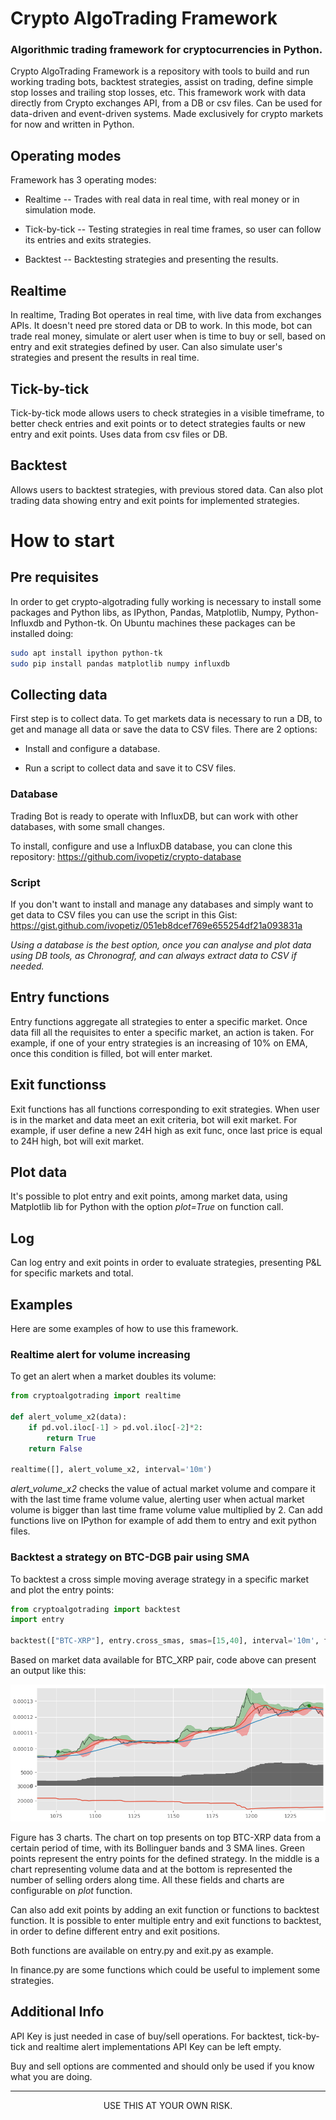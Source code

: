 # Crypto AlgoTrading Framework

### Algorithmic trading framework for cryptocurrencies in Python.

Crypto AlgoTrading Framework is a repository with tools to build and run working trading bots, backtest strategies, assist on trading, define simple stop losses and trailing stop losses, etc. This framework work with data directly from Crypto exchanges API, from a DB or csv files. Can be used for data-driven and event-driven systems. Made exclusively for crypto markets for now and written in Python.

## Operating modes

Framework has 3 operating modes:

* Realtime -- Trades with real data in real time, with real money or in simulation mode.

* Tick-by-tick -- Testing strategies in real time frames, so user can follow its entries and exits strategies.

* Backtest -- Backtesting strategies and presenting the results.

## Realtime

In realtime, Trading Bot operates in real time, with live data from exchanges APIs. It doesn't need pre stored data or DB to work.
In this mode, bot can trade real money, simulate or alert user when is time to buy or sell, based on entry and exit strategies defined by user. Can also simulate user's strategies and present the results in real time.

## Tick-by-tick

Tick-by-tick mode allows users to check strategies in a visible timeframe, to better check entries and exit points or to detect strategies faults or new entry and exit points. Uses data from csv files or DB.

## Backtest

Allows users to backtest strategies, with previous stored data. Can also plot trading data showing entry and exit points for implemented strategies.

# How to start

## Pre requisites

In order to get crypto-algotrading fully working is necessary to install some packages and Python libs, as IPython, Pandas, Matplotlib, Numpy, Python-Influxdb and Python-tk. 
On Ubuntu machines these packages can be installed doing:

```bash
sudo apt install ipython python-tk
sudo pip install pandas matplotlib numpy influxdb
```

## Collecting data

First step is to collect data. To get markets data is necessary to run a DB, to get and manage all data or save the data to CSV files.
There are 2 options:

* Install and configure a database.

* Run a script to collect data and save it to CSV files.

### Database

Trading Bot is ready to operate with InfluxDB, but can work with other databases, with some small changes.

To install, configure and use a InfluxDB database, you can clone this repository:
https://github.com/ivopetiz/crypto-database

### Script

If you don't want to install and manage any databases and simply want to get data to CSV files you can use the script in this Gist:
https://gist.github.com/ivopetiz/051eb8dcef769e655254df21a093831a

*Using a database is the best option, once you can analyse and plot data using DB tools, as Chronograf, and can always extract data to CSV if needed.*

## Entry functions

Entry functions aggregate all strategies to enter a specific market. Once data fill all the requisites to enter a specific market, an action is taken. For example, if one of your entry strategies is an increasing of 10% on EMA, once this condition is filled, bot will enter market.

## Exit functionss

Exit functions has all functions corresponding to exit strategies. When user is in the market and data meet an exit criteria, bot will exit market.
For example, if user define a new 24H high as exit func, once last price is equal to 24H high, bot will exit market.

## Plot data

It's possible to plot entry and exit points, among market data, using Matplotlib lib for Python with the option *plot=True* on function call.

## Log

Can log entry and exit points in order to evaluate strategies, presenting P&L for specific markets and total.

## Examples

Here are some examples of how to use this framework.

### Realtime alert for volume increasing

To get an alert when a market doubles its volume:

```python
from cryptoalgotrading import realtime

def alert_volume_x2(data):
    if pd.vol.iloc[-1] > pd.vol.iloc[-2]*2:
        return True
    return False

realtime([], alert_volume_x2, interval='10m')
```

*alert_volume_x2* checks the value of actual market volume and compare it with the last time frame volume value, alerting user when actual market volume is bigger than last time frame volume value multiplied by 2. Can add functions live on IPython for example of add them to entry and exit python files.

### Backtest a strategy on BTC-DGB pair using SMA

To backtest a cross simple moving average strategy in a specific market and plot the entry points:

```python
from cryptoalgotrading import backtest
import entry

backtest(["BTC-XRP"], entry.cross_smas, smas=[15,40], interval='10m', from_file=True, plot=True)
```

Based on market data available for BTC_XRP pair, code above can present an output like this:

![testing strategy on BTC-XRP pair data.](figs/fig2_xrp.png)

Figure has 3 charts. The chart on top presents on top BTC-XRP data from a certain period of time, with its Bollinguer bands and 3 SMA lines. Green points represent the entry points for the defined strategy. In the middle is a chart representing volume data and at the bottom is represented the number of selling orders along time. All these fields and charts are configurable on *plot* function.

Can also add exit points by adding an exit function or functions to backtest function.
It is possible to enter multiple entry and exit functions to backtest, in order to define different entry and exit positions.

Both functions are available on entry.py and exit.py as example.

In finance.py are some functions which could be useful to implement some strategies.

## Additional Info

API Key is just needed in case of buy/sell operations. For backtest, tick-by-tick and realtime alert implementations API Key can be left empty.

Buy and sell options are commented and should only be used if you know what you are doing.

___

<p align="center">USE THIS AT YOUR OWN RISK.</p>